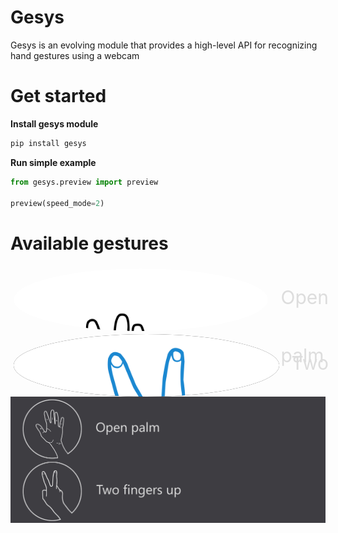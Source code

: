 # Gesys
Gesys is an evolving module that provides a high-level API for recognizing hand gestures using a webcam

# Get started
**Install gesys module**
```python
pip install gesys
```
**Run simple example**
```python
from gesys.preview import preview

preview(speed_mode=2)
```

# Available gestures
<div>
    <style>
        .diver {
            background-color: 'black';
        }
    </style>
    <div class='diver' style='width: 100%; height: 200px; display: flex; flex-direction: column; padding:5px; gap: 5px'>
        <div style='display:flex; height:100px; gap: 20px'>
            <div style='background-color:#007acc; height: 100%; border-radius: 50%; overflow:hidden'>
                <img src="./content/stop_svg.svg">
            </div>
            <div style='color: #dddddd; font-size: 30px; height:92.5px; line-height:92.5px'>Open palm</div>
        </div>
        <div style='display:flex; height:100px; gap: 20px'>
            <div style='background-color:#1e1e1e; height: 100px; border-radius: 50%; overflow:hidden'>
                <img src="./content/two_up_svg.svg">
            </div>
            <div style='color: #dddddd; font-size: 30px; height:92.5px; line-height:92.5px'>Two up</div>
        </div>
    </div>
</div>

<img src="./content/fff.jpg">